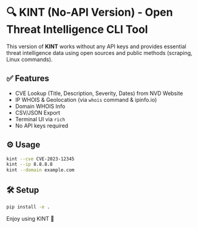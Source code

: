 # 🔍 KINT (No-API Version) - Open Threat Intelligence CLI Tool

This version of **KINT** works without any API keys and provides essential threat intelligence data using open sources and public methods (scraping, Linux commands).

## ✅ Features

- CVE Lookup (Title, Description, Severity, Dates) from NVD Website
- IP WHOIS & Geolocation (via `whois` command & ipinfo.io)
- Domain WHOIS Info
- CSV/JSON Export
- Terminal UI via `rich`
- No API keys required

## ⚙️ Usage

```bash
kint --cve CVE-2023-12345
kint --ip 8.8.8.8
kint --domain example.com
```

## 🛠️ Setup

```bash
pip install -e .
```

Enjoy using KINT  🎯
